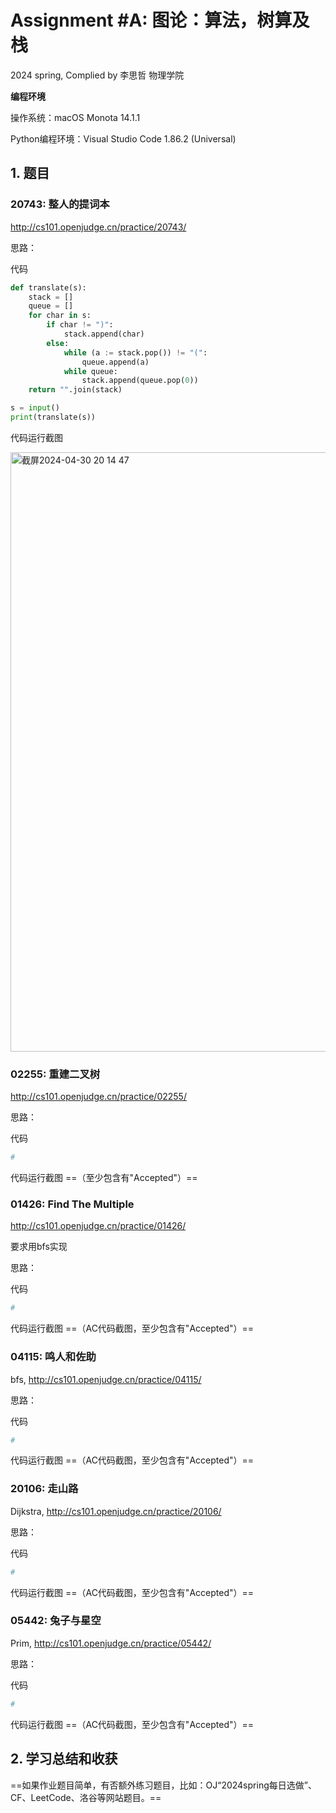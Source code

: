# Assignment #A: 图论：算法，树算及栈

2024 spring, Complied by 李思哲 物理学院



**编程环境**

操作系统：macOS Monota 14.1.1

Python编程环境：Visual Studio Code 1.86.2 (Universal)



## 1. 题目

### 20743: 整人的提词本

http://cs101.openjudge.cn/practice/20743/



思路：



代码

```python
def translate(s):
    stack = []
    queue = []
    for char in s:
        if char != ")":
            stack.append(char)
        else:
            while (a := stack.pop()) != "(":
                queue.append(a)
            while queue:
                stack.append(queue.pop(0))
    return "".join(stack)

s = input()
print(translate(s))

```



代码运行截图

<img width="959" alt="截屏2024-04-30 20 14 47" src="https://github.com/Jameslisizhe/Course-Data_Structure_and_Algorithm/assets/161715584/51201d01-5b4c-470e-af2a-352f0fdb17b7">




### 02255: 重建二叉树

http://cs101.openjudge.cn/practice/02255/



思路：



代码

```python
# 

```



代码运行截图 ==（至少包含有"Accepted"）==





### 01426: Find The Multiple

http://cs101.openjudge.cn/practice/01426/

要求用bfs实现



思路：



代码

```python
# 

```



代码运行截图 ==（AC代码截图，至少包含有"Accepted"）==





### 04115: 鸣人和佐助

bfs, http://cs101.openjudge.cn/practice/04115/



思路：



代码

```python
# 

```



代码运行截图 ==（AC代码截图，至少包含有"Accepted"）==





### 20106: 走山路

Dijkstra, http://cs101.openjudge.cn/practice/20106/



思路：



代码

```python
# 

```



代码运行截图 ==（AC代码截图，至少包含有"Accepted"）==





### 05442: 兔子与星空

Prim, http://cs101.openjudge.cn/practice/05442/



思路：



代码

```python
# 

```



代码运行截图 ==（AC代码截图，至少包含有"Accepted"）==





## 2. 学习总结和收获

==如果作业题目简单，有否额外练习题目，比如：OJ“2024spring每日选做”、CF、LeetCode、洛谷等网站题目。==





